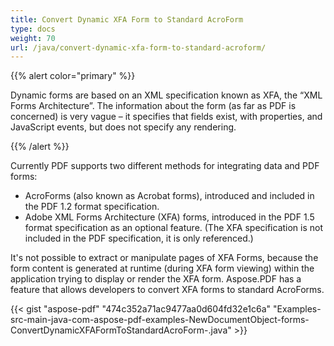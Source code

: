 ```yaml
---
title: Convert Dynamic XFA Form to Standard AcroForm
type: docs
weight: 70
url: /java/convert-dynamic-xfa-form-to-standard-acroform/
---
```


{{% alert color="primary" %}} 

Dynamic forms are based on an XML specification known as XFA, the “XML Forms Architecture”. The information about the form (as far as PDF is concerned) is very vague – it specifies that fields exist, with properties, and JavaScript events, but does not specify any rendering.

{{% /alert %}} 

Currently PDF supports two different methods for integrating data and PDF forms:

- AcroForms (also known as Acrobat forms), introduced and included in the PDF 1.2 format specification.
- Adobe XML Forms Architecture (XFA) forms, introduced in the PDF 1.5 format specification as an optional feature. (The XFA specification is not included in the PDF specification, it is only referenced.)

It's not possible to extract or manipulate pages of XFA Forms, because the form content is generated at runtime (during XFA form viewing) within the application trying to display or render the XFA form. Aspose.PDF has a feature that allows developers to convert XFA forms to standard AcroForms.

{{< gist "aspose-pdf" "474c352a71ac9477aa0d604fd32e1c6a" "Examples-src-main-java-com-aspose-pdf-examples-NewDocumentObject-forms-ConvertDynamicXFAFormToStandardAcroForm-.java" >}}



